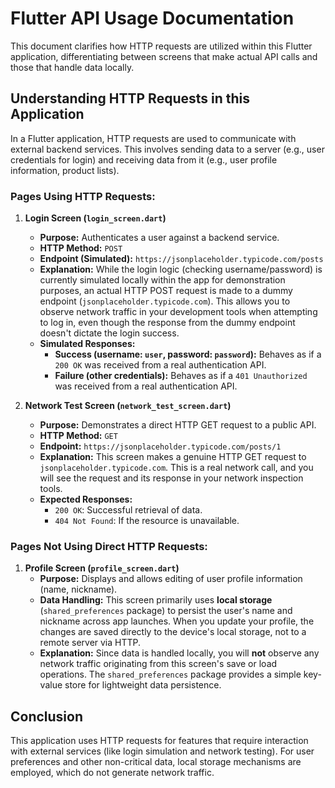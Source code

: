 # Flutter API Usage Documentation

This document clarifies how HTTP requests are utilized within this Flutter application, differentiating between screens that make actual API calls and those that handle data locally.

## Understanding HTTP Requests in this Application

In a Flutter application, HTTP requests are used to communicate with external backend services. This involves sending data to a server (e.g., user credentials for login) and receiving data from it (e.g., user profile information, product lists).

### Pages Using HTTP Requests:

1.  **Login Screen (`login_screen.dart`)**
    *   **Purpose:** Authenticates a user against a backend service.
    *   **HTTP Method:** `POST`
    *   **Endpoint (Simulated):** `https://jsonplaceholder.typicode.com/posts`
    *   **Explanation:** While the login logic (checking username/password) is currently simulated locally within the app for demonstration purposes, an actual HTTP POST request is made to a dummy endpoint (`jsonplaceholder.typicode.com`). This allows you to observe network traffic in your development tools when attempting to log in, even though the response from the dummy endpoint doesn't dictate the login success.
    *   **Simulated Responses:**
        *   **Success (username: `user`, password: `password`):** Behaves as if a `200 OK` was received from a real authentication API.
        *   **Failure (other credentials):** Behaves as if a `401 Unauthorized` was received from a real authentication API.

2.  **Network Test Screen (`network_test_screen.dart`)**
    *   **Purpose:** Demonstrates a direct HTTP GET request to a public API.
    *   **HTTP Method:** `GET`
    *   **Endpoint:** `https://jsonplaceholder.typicode.com/posts/1`
    *   **Explanation:** This screen makes a genuine HTTP GET request to `jsonplaceholder.typicode.com`. This is a real network call, and you will see the request and its response in your network inspection tools.
    *   **Expected Responses:**
        *   `200 OK`: Successful retrieval of data.
        *   `404 Not Found`: If the resource is unavailable.

### Pages Not Using Direct HTTP Requests:

1.  **Profile Screen (`profile_screen.dart`)**
    *   **Purpose:** Displays and allows editing of user profile information (name, nickname).
    *   **Data Handling:** This screen primarily uses **local storage** (`shared_preferences` package) to persist the user's name and nickname across app launches. When you update your profile, the changes are saved directly to the device's local storage, not to a remote server via HTTP.
    *   **Explanation:** Since data is handled locally, you will **not** observe any network traffic originating from this screen's save or load operations. The `shared_preferences` package provides a simple key-value store for lightweight data persistence.

## Conclusion

This application uses HTTP requests for features that require interaction with external services (like login simulation and network testing). For user preferences and other non-critical data, local storage mechanisms are employed, which do not generate network traffic.